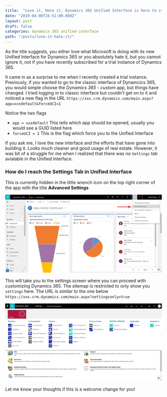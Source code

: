 ```yaml
---
title:  "Love it, Hate it, Dynamics 365 Unified Interface is here to stay!"
date: "2019-04-08T16:51:00.000Z"
layout: post
draft: false
categories: dynamics-365 unified-interface
path: "/posts/love-it-hate-it/"
---
```


As the title suggests, you either love what Microsoft is doing with its new Unified Interface for Dynamics 365 or you absolutely hate it, but you cannot ignore it, not if you have recently subscribed for a trial instance of Dynamics 365.

It came in as a surprise to me when I recently created a trial instance. Previously, if you wanted to go to the classic interface of Dynamcics 365, you would simple choose the *Dynamics 365 - custom* app, but things have changed. I tried logging in to classic interface but couldn't get on to it and noticed a new flag in the URL
`https://xxx.crm.dynamics.com/main.aspx?app=xxxdefault&forceUCI=1`

Notice the two flags
* `app = xxxdefault` This tells which app should be opened, usually you would see a GUID listed here
* `forceUCI = 1` This is the flag which force you to the Unified Interface

If you ask me, I love the new interface and the efforts that have gone into building it. Looks much cleaner and good usage of real estate. However, it was bit of a struggle for me when I realized that there was no `Settings` tab avialable in the Unified Interface.

### How do I reach the Settings Tab in Unified Interface
This is currently hidden in the little wrench icon on the top right corner of the app with the title **Advanced Settings**

![Advanced Settings of Unified Interface](./advanced-settings-unified-interface.webp "Advanced Settings of Unified Interface")

This will take you to the settings screen where you can proceed with customizing Dynamics 365. The sitemap is restricted to only show you `settings` here. The URL is similar to the one below
`https://xxx.crm.dynamics.com/main.aspx?settingsonly=true`

![Settins Screen of Unified Interface](./settings-screen-unified-interface.webp "Settings screen of Unified Interface")

Let me know your thoughts if this is a welcome change for you!